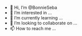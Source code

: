 - 👋 Hi, I’m @BonnieSeba
- 👀 I’m interested in ...
- 🌱 I’m currently learning ...
- 💞️ I’m looking to collaborate on ...
- 📫 How to reach me ...

<!---
BonnieSeba/BonnieSeba is a ✨ special ✨ repository because its `README.md` (this file) appears on your GitHub profile.
You can click the Preview link to take a look at your changes.
--->
